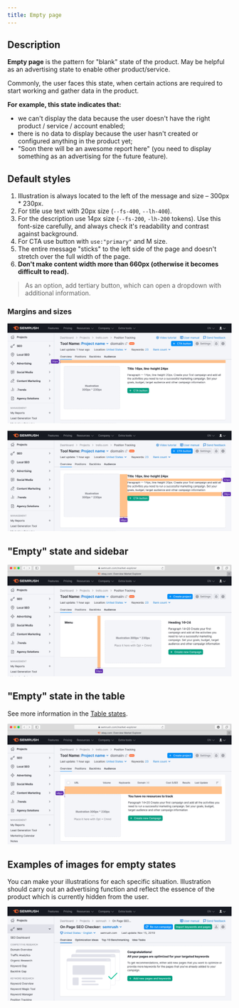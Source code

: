 ```yaml
---
title: Empty page
---
```


## Description

**Empty page** is the pattern for "blank" state of the product. May be helpful as an advertising state to enable other product/service.

Commonly, the user faces this state, when certain actions are required to start working and gather data in the product.

**For example, this state indicates that:**

- we can't display the data because the user doesn't have the right product / service / account enabled;
- there is no data to display because the user hasn't created or configured anything in the product yet;
- "Soon there will be an awesome report here" (you need to display something as an advertising for the future feature).

## Default styles

1. Illustration is always located to the left of the message and size – 300px * 230px.
2. For title use text with 20px size (`--fs-400`, `--lh-400`).
3. For the description use 14px size (`--fs-200`, `-lh-200` tokens). Use this font-size carefully, and always check it's readability and contrast against background.
4. For CTA use button with `use:"primary"` and M size.
5. The entire message "sticks" to the left side of the page and doesn't stretch over the full width of the page.
6. **Don't make content width more than 660px (otherwise it becomes difficult to read).**

> As an option, add tertiary button, which can open a dropdown with additional information.

### Margins and sizes

![](static/empty-page-1.png)

![](static/empty-page-2.png)

## "Empty" state and sidebar

![](static/empty-page-3.png)

## "Empty" state in the table

See more information in the [Table states](/table-group/table-states/#empty_table/).

![](static/empty-page-4.png)

## Examples of images for empty states

You can make your illustrations for each specific situation. Illustration should carry out an advertising function and reflect the essence of the product which is currently hidden from the user.

![](static/example-1.png)
